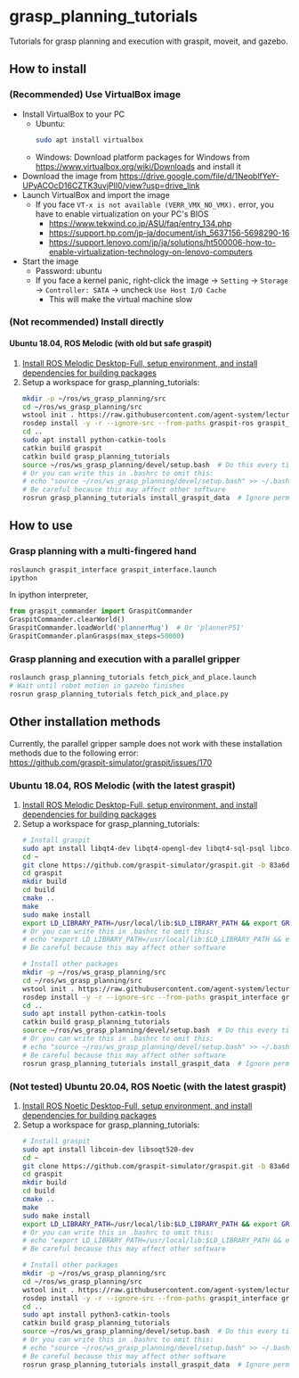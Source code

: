 # grasp_planning_tutorials

Tutorials for grasp planning and execution with graspit, moveit, and gazebo.

## How to install

### (Recommended) Use VirtualBox image

- Install VirtualBox to your PC
  - Ubuntu:
    ```bash
    sudo apt install virtualbox
    ```
  - Windows:
    Download platform packages for Windows from https://www.virtualbox.org/wiki/Downloads and install it
- Download the image from https://drive.google.com/file/d/1NeoblfYeY-UPyACOcD16CZTK3uvjPIl0/view?usp=drive_link
- Launch VirtualBox and import the image
  - If you face `VT-x is not available (VERR_VMX_NO_VMX).` error, you have to enable virtualization on your PC's BIOS
    - https://www.tekwind.co.jp/ASU/faq/entry_134.php
    - https://support.hp.com/jp-ja/document/ish_5637156-5698290-16
    - https://support.lenovo.com/jp/ja/solutions/ht500006-how-to-enable-virtualization-technology-on-lenovo-computers
- Start the image
  - Password: ubuntu
  - If you face a kernel panic, right-click the image -> `Setting` -> `Storage` -> `Controller: SATA` -> uncheck `Use Host I/O Cache`
    - This will make the virtual machine slow

### (Not recommended) Install directly

#### Ubuntu 18.04, ROS Melodic (with old but safe graspit)

1. [Install ROS Melodic Desktop-Full, setup environment, and install dependencies for building packages](https://wiki.ros.org/melodic/Installation/Ubuntu)
2. Setup a workspace for grasp_planning_tutorials:
   ```bash
   mkdir -p ~/ros/ws_grasp_planning/src
   cd ~/ros/ws_grasp_planning/src
   wstool init . https://raw.githubusercontent.com/agent-system/lecture2023/main/grasp_planning_tutorials/melodic.rosinstall
   rosdep install -y -r --ignore-src --from-paths graspit-ros graspit_interface graspit_commander lecture2023/grasp_planning_tutorials
   cd ..
   sudo apt install python-catkin-tools
   catkin build graspit
   catkin build grasp_planning_tutorials
   source ~/ros/ws_grasp_planning/devel/setup.bash  # Do this every time you open a new terminal
   # Or you can write this in .bashrc to omit this:
   # echo "source ~/ros/ws_grasp_planning/devel/setup.bash" >> ~/.bashrc
   # Be careful because this may affect other software
   rosrun grasp_planning_tutorials install_graspit_data  # Ignore permission errors if symbolic links are finally created
   ```

## How to use

### Grasp planning with a multi-fingered hand

```bash
roslaunch graspit_interface graspit_interface.launch
ipython
```
In ipython interpreter,
```python
from graspit_commander import GraspitCommander
GraspitCommander.clearWorld()
GraspitCommander.loadWorld('plannerMug')  # Or 'plannerP51'
GraspitCommander.planGrasps(max_steps=50000)
```

### Grasp planning and execution with a parallel gripper

```bash
roslaunch grasp_planning_tutorials fetch_pick_and_place.launch
# Wait until robot motion in gazebo finishes
rosrun grasp_planning_tutorials fetch_pick_and_place.py
```

## Other installation methods

Currently, the parallel gripper sample does not work with these installation methods due to the following error:  
https://github.com/graspit-simulator/graspit/issues/170

### Ubuntu 18.04, ROS Melodic (with the latest graspit)

1. [Install ROS Melodic Desktop-Full, setup environment, and install dependencies for building packages](https://wiki.ros.org/melodic/Installation/Ubuntu)
2. Setup a workspace for grasp_planning_tutorials:
   ```bash
   # Install graspit
   sudo apt install libqt4-dev libqt4-opengl-dev libqt4-sql-psql libcoin80-dev libsoqt4-dev libblas-dev liblapack-dev libqhull-dev libeigen3-dev  # https://graspit-simulator.github.io/build/html/installation_linux.html#dependencies
   cd ~
   git clone https://github.com/graspit-simulator/graspit.git -b 83a6d4c5e0ccbcda9fa59cea17afbe6f096df785
   cd graspit
   mkdir build
   cd build
   cmake ..
   make
   sudo make install
   export LD_LIBRARY_PATH=/usr/local/lib:$LD_LIBRARY_PATH && export GRASPIT=~/.graspit  # Do this every time you open a new terminal
   # Or you can write this in .bashrc to omit this:
   # echo "export LD_LIBRARY_PATH=/usr/local/lib:$LD_LIBRARY_PATH && export GRASPIT=~/.graspit" >> ~/.bashrc
   # Be careful because this may affect other software

   # Install other packages
   mkdir -p ~/ros/ws_grasp_planning/src
   cd ~/ros/ws_grasp_planning/src
   wstool init . https://raw.githubusercontent.com/agent-system/lecture2023/main/grasp_planning_tutorials/melodic_latest_graspit.rosinstall
   rosdep install -y -r --ignore-src --from-paths graspit_interface graspit_commander lecture2023/grasp_planning_tutorials
   cd ..
   sudo apt install python-catkin-tools
   catkin build grasp_planning_tutorials
   source ~/ros/ws_grasp_planning/devel/setup.bash  # Do this every time you open a new terminal
   # Or you can write this in .bashrc to omit this:
   # echo "source ~/ros/ws_grasp_planning/devel/setup.bash" >> ~/.bashrc
   # Be careful because this may affect other software
   rosrun grasp_planning_tutorials install_graspit_data  # Ignore permission errors if symbolic links are finally created
   ```

### (Not tested) Ubuntu 20.04, ROS Noetic (with the latest graspit)

1. [Install ROS Noetic Desktop-Full, setup environment, and install dependencies for building packages](https://wiki.ros.org/noetic/Installation/Ubuntu)
2. Setup a workspace for grasp_planning_tutorials:
   ```bash
   # Install graspit
   sudo apt install libcoin-dev libsoqt520-dev
   cd ~
   git clone https://github.com/graspit-simulator/graspit.git -b 83a6d4c5e0ccbcda9fa59cea17afbe6f096df785
   cd graspit
   mkdir build
   cd build
   cmake ..
   make
   sudo make install
   export LD_LIBRARY_PATH=/usr/local/lib:$LD_LIBRARY_PATH && export GRASPIT=~/.graspit  # Do this every time you open a new terminal
   # Or you can write this in .bashrc to omit this:
   # echo "export LD_LIBRARY_PATH=/usr/local/lib:$LD_LIBRARY_PATH && export GRASPIT=~/.graspit" >> ~/.bashrc
   # Be careful because this may affect other software

   # Install other packages
   mkdir -p ~/ros/ws_grasp_planning/src
   cd ~/ros/ws_grasp_planning/src
   wstool init . https://raw.githubusercontent.com/agent-system/lecture2023/main/grasp_planning_tutorials/noetic_latest_graspit.rosinstall
   rosdep install -y -r --ignore-src --from-paths graspit_interface graspit_commander lecture2023/grasp_planning_tutorials
   cd ..
   sudo apt install python3-catkin-tools
   catkin build grasp_planning_tutorials
   source ~/ros/ws_grasp_planning/devel/setup.bash  # Do this every time you open a new terminal
   # Or you can write this in .bashrc to omit this:
   # echo "source ~/ros/ws_grasp_planning/devel/setup.bash" >> ~/.bashrc
   # Be careful because this may affect other software
   rosrun grasp_planning_tutorials install_graspit_data  # Ignore permission errors if symbolic links are finally created
   ```
